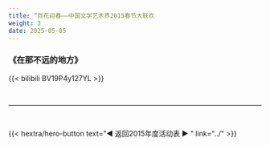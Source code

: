 ```yaml
---
title: “百花迎春——中国文学艺术界2015春节大联欢
weight: 3
date: 2025-05-05
---
```


### 《在那不远的地方》

{{< bilibili BV19P4y127YL >}}

<br>
<hr>
<br>

{{< hextra/hero-button text="◀ 返回2015年度活动表 ▶ " link="../" >}}